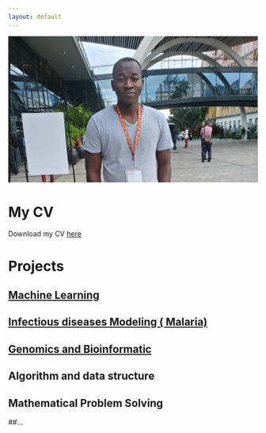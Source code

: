 ```yaml
---
layout: default
---
```


![image](Screenshot.png)
# My CV
Download my CV [here](https://drive.google.com/uc?export=download&id=1Xndrc1c09wFRtfyx5b3BSpxr7IldHnnl)
# Projects
## [Machine Learning](https://github.com/Detagnon2000/Machine-Learning)

## [Infectious diseases Modeling ( Malaria)](https://github.com/Detagnon2000/Infectious-Diseases-Modeling)

## [Genomics and Bioinformatic](https://github.com/Detagnon2000/Genomics-and-Bioinformatic)

## Algorithm and data structure

## Mathematical Problem Solving

##...

